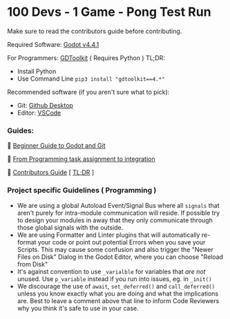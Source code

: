 # 100 Devs - 1 Game - Pong Test Run

Make sure to read the contributors guide before contributing.

Required Software:
[Godot v4.4.1](https://godotengine.org/download/)

For Programmers:
[GDToolkit](https://github.com/Scony/godot-gdscript-toolkit?tab=readme-ov-file#installation)  ( Requires Python )
TL;DR:
- Install Python
- Use Command Line `pip3 install "gdtoolkit==4.*"`
 

Recommended software (if you aren't sure what to pick):
- Git: [Github Desktop](https://desktop.github.com/download/)
- Editor: [VSCode](https://code.visualstudio.com/)

### Guides:

:closed_book: [Beginner Guide to Godot and Git](https://blog.paulhartman.dev/100-dev-setup)

:closed_book: [From Programming task assignment to integration](docs/coding_guide.md)

:closed_book: [Contributors Guide](docs/contributing.md) [ [TL;DR](docs/contributing_tldr.md) ]

### Project specific Guidelines ( Programming )

- We are using a global Autoload Event/Signal Bus where all `signals` that aren't purely for intra-module communication will reside. If possible try to design your modules in away that they only communicate through those global signals with the outside.
- We are using Formatter and Linter plugins that will automatically re-format your code or point out potential Errors when you save your Scripts. This may cause some confusion and also trigger the "Newer Files on Disk" Dialog in the Godot Editor, where you can choose "Reload from Disk"
- It's against convention to use `_varialble` for variables that *are not* unused. Use `p_variable` instead if you run into issues, eg. in `_init()`
- We discourage the use of `await`, `set_deferred()` and `call_deferred()` unless you know exactly what you are doing and what the implications are. Best to leave a comment above that line to inform Code Reviewers why you think it's safe to use in your case.

